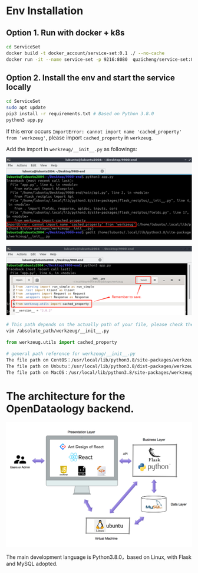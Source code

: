 # Env Installation

## Option 1. Run with docker + k8s

```sh
cd ServiceSet
docker build -t docker_account/service-set:0.1 ./ --no-cache
docker run -it --name service-set -p 9216:8080  quzicheng/service-set:0.1
```

## Option 2. Install the env and start the service locally

```sh
cd ServiceSet
sudo apt update
pip3 install -r requirements.txt # Based on Python 3.8.0
python3 app.py
```

If this error occurs ```ImportError: cannot import name 'cached_property' from 'werkzeug'```, please import ```cached_property``` in ```werkzeug```.

Add the import in ```werkzeug/__init__.py``` as followings:

![werkzeug](readme_src/werkzeug1.png)

![werkzeug](readme_src/werkzeug2.png)

```sh
# This path depends on the actually path of your file, please check the prompt in the ImportError.
vim /absolute_path/werkzeug/__init__.py
```

```py
from werkzeug.utils import cached_property
```

```sh
# general path reference for werkzeug/__init__.py
The file path on CentOS：/usr/local/lib/python3.8/site-packages/werkzeug/__init__.py
The file path on Unbutu：/usr/local/lib/python3.8/dist-packages/werkzeug/__init__.py
The file path on MacOS：/usr/local/lib/python3.8/site-packages/werkzeug/__init__.py
```

# The architecture for the OpenDataology backend.

![hierarchical architecture](readme_src/hierarchical-architecture.png)

The main development language is Python3.8.0，based on Linux, with Flask and MySQL adopted.